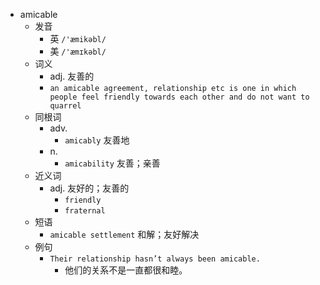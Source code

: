 - amicable
  - 发音
    - 英 `/'æmikəbl/`
    - 美 `/'æmɪkəbl/`
  - 词义
    - adj. 友善的
    - `an amicable agreement, relationship etc is one in which people feel friendly towards each other and do not want to quarrel`
  - 同根词
    - adv.
      - `amicably` 友善地
    - n.
      - `amicability` 友善；亲善
  - 近义词
    - adj. 友好的；友善的
      - `friendly`
      - `fraternal`
  - 短语
    - `amicable settlement` 和解；友好解决 
  - 例句
    - `Their relationship hasn’t always been amicable.`
      - 他们的关系不是一直都很和睦。

